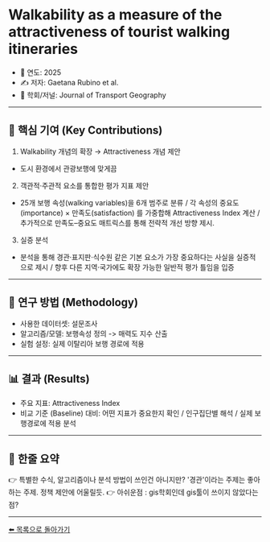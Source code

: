 # Walkability as a measure of the attractiveness of tourist walking itineraries

- 📅 연도: 2025
- ✍️ 저자: Gaetana Rubino et al.
- 🏫 학회/저널: Journal of Transport Geography

---

## 🔑 핵심 기여 (Key Contributions)
1. Walkability 개념의 확장 → Attractiveness 개념 제안
  - 도시 환경에서 관광보행에 맞게끔
2. 객관적·주관적 요소를 통합한 평가 지표 제안
  - 25개 보행 속성(walking variables)을 6개 범주로 분류 / 각 속성의 중요도(importance) × 만족도(satisfaction) 를 가중합해 Attractiveness Index 계산 / 추가적으로 만족도–중요도 매트릭스를 통해 전략적 개선 방향 제시.
3. 실증 분석
  - 분석을 통해 경관·표지판·식수원 같은 기본 요소가 가장 중요하다는 사실을 실증적으로 제시 / 향후 다른 지역·국가에도 확장 가능한 일반적 평가 틀임을 입증

---

## 🧩 연구 방법 (Methodology)
- 사용한 데이터셋: 설문조사  
- 알고리즘/모델: 보행속성 정의 -> 매력도 지수 산출
- 실험 설정: 실제 이탈리아 보행 경로에 적용 

---

## 📊 결과 (Results)
- 주요 지표: Attractiveness Index
- 비교 기준 (Baseline) 대비: 어떤 지표가 중요한지 확인 / 인구집단별 해석 / 실제 보행경로에 적용 분석 

---

## 📝 한줄 요약
👉 특별한 수식, 알고리즘이나 분석 방법이 쓰인건 아니지만? '경관'이라는 주제는 좋아하는 주제. 정책 제안에 어울릴듯.
👉 아쉬운점 : gis학회인데 gis툴이 쓰이지 않았다는 점?

---

[⬅️ 목록으로 돌아가기](../README.md)
